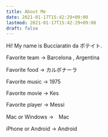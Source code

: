 ```yaml
---
title: About Me
date: 2021-01-17T15:42:29+09:00
lastmod: 2021-01-17T15:42:29+09:00
draft: false
---
```


Hi! My name is Bucciaratin da ポテイト.

Favorite team -> Barcelona , Argentina

Favorite food -> カルボナーラ

Favorite music -> 1975

Favorite movie -> Kes

Favorite player -> Messi

Mac or Windows ->　Mac

iPhone or Android -> Android

